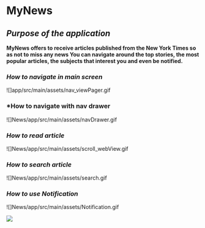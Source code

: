 ﻿**MyNews**
=

*Purpose of the application*
-

**MyNews offers to receive articles published from the New York Times so as not to miss any news
You can navigate around the top stories, the most popular articles, the subjects that interest you and even be notified.**

### *How to navigate in main screen*

![]app/src/main/assets/nav_viewPager.gif

### *How to navigate with nav drawer

![]News/app/src/main/assets/navDrawer.gif

### *How to read article*

![]News/app/src/main/assets/scroll_webView.gif

### *How to search article*

![]News/app/src/main/assets/search.gif

### *How to use Notification*

![]News/app/src/main/assets/Notification.gif

![](http://i.imgur.com/OUkLi.gif)





